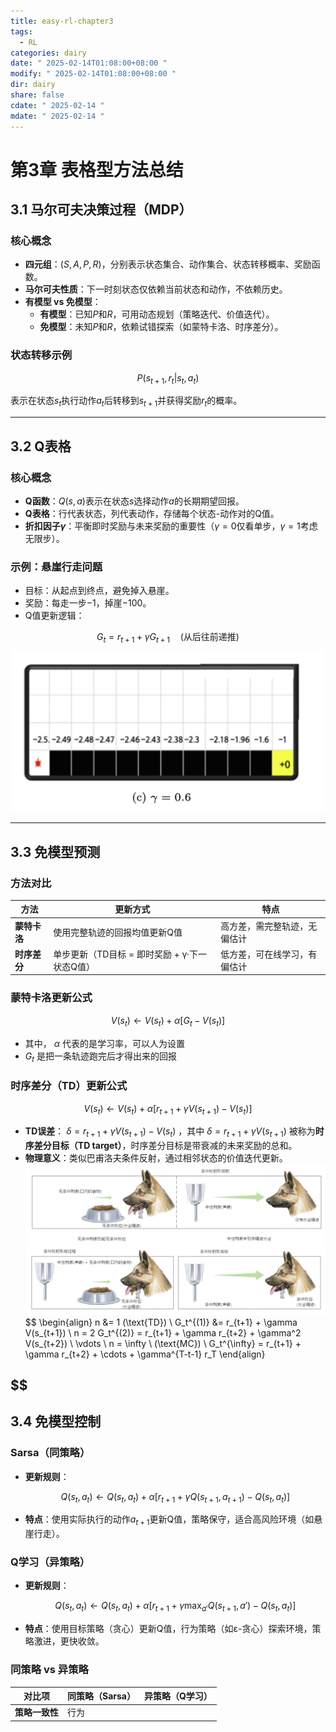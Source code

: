 ```yaml
---
title: easy-rl-chapter3
tags:
  - RL
categories: dairy
date: " 2025-02-14T01:08:00+08:00 "
modify: " 2025-02-14T01:08:00+08:00 "
dir: dairy
share: false
cdate: " 2025-02-14 "
mdate: " 2025-02-14 "
---
```


# 第3章 表格型方法总结

## 3.1 马尔可夫决策过程（MDP）

### 核心概念

- **四元组**：$(S, A, P, R)$，分别表示状态集合、动作集合、状态转移概率、奖励函数。
- **马尔可夫性质**：下一时刻状态仅依赖当前状态和动作，不依赖历史。
- **有模型 vs 免模型**：
  - **有模型**：已知$P$和$R$，可用动态规划（策略迭代、价值迭代）。
  - **免模型**：未知$P$和$R$，依赖试错探索（如蒙特卡洛、时序差分）。

### 状态转移示例


$$P(s_{t+1}, r_t | s_t, a_t)$$


表示在状态$s_t$执行动作$a_t$后转移到$s_{t+1}$并获得奖励$r_t$的概率。

---

## 3.2 Q表格

### 核心概念

- **Q函数**：$Q(s, a)$表示在状态$s$选择动作$a$的长期期望回报。
- **Q表格**：行代表状态，列代表动作，存储每个状态-动作对的Q值。
- **折扣因子$\gamma$**：平衡即时奖励与未来奖励的重要性（$\gamma=0$仅看单步，$\gamma=1$考虑无限步）。

### 示例：悬崖行走问题

- 目标：从起点到终点，避免掉入悬崖。
- 奖励：每走一步$-1$，掉崖$-100$。
- Q值更新逻辑：


$$  G_t = r_{t+1} + \gamma G_{t+1} \quad (\text{从后往前递推})
$$
![image.png](https://raw.githubusercontent.com/Tendourisu/images/master/202502171831301.png)

---

## 3.3 免模型预测

### 方法对比

| **方法**       | **更新方式**                          | **特点**                               |
|----------------|--------------------------------------|----------------------------------------|
| **蒙特卡洛**   | 使用完整轨迹的回报均值更新Q值          | 高方差，需完整轨迹，无偏估计           |
| **时序差分**   | 单步更新（TD目标 = 即时奖励 + γ·下一状态Q值） | 低方差，可在线学习，有偏估计           |
### 蒙特卡洛更新公式
$$
V(s_t) \leftarrow V(s_t) + \alpha \left[ G_{t} - V(s_t) \right]
$$
- 其中， $\alpha$ 代表的是学习率，可以人为设置
- $G_t$ 是把一条轨迹跑完后才得出来的回报
### 时序差分（TD）更新公式

$$
V(s_t) \leftarrow V(s_t) + \alpha \left[ r_{t+1} + \gamma V(s_{t+1}) - V(s_t) \right]
$$

- **TD误差**： $\delta = r_{t+1} + \gamma V(s_{t+1}) - V(s_t)$ ，其中 $\delta = r_{t+1} + \gamma V(s_{t+1})$ 被称为**时序差分目标（TD target）**，时序差分目标是带衰减的未来奖励的总和。
- **物理意义**：类似巴甫洛夫条件反射，通过相邻状态的价值迭代更新。
![image.png](https://raw.githubusercontent.com/Tendourisu/images/master/202502171835268.png)
$$
\begin{align}
n &= 1  (\text{TD}) \\
G_t^{(1)} &= r_{t+1} + \gamma V(s_{t+1}) \\
n = 2 G_t^{(2)} = r_{t+1} + \gamma r_{t+2} + \gamma^2 V(s_{t+2}) \\
\vdots \\
n = \infty \ (\text{MC}) \\
G_t^{\infty} = r_{t+1} + \gamma r_{t+2} + \cdots + \gamma^{T-t-1} r_T
\end{align}

$$
---

## 3.4 免模型控制

### Sarsa（同策略）

- **更新规则**：

  ```math
  Q(s_t, a_t) \leftarrow Q(s_t, a_t) + \alpha \left[ r_{t+1} + \gamma Q(s_{t+1}, a_{t+1}) - Q(s_t, a_t) \right]
  ```

- **特点**：使用实际执行的动作$a_{t+1}$更新Q值，策略保守，适合高风险环境（如悬崖行走）。

### Q学习（异策略）

- **更新规则**：

  ```math
  Q(s_t, a_t) \leftarrow Q(s_t, a_t) + \alpha \left[ r_{t+1} + \gamma \max_{a'} Q(s_{t+1}, a') - Q(s_t, a_t) \right]
  ```

- **特点**：使用目标策略（贪心）更新Q值，行为策略（如ε-贪心）探索环境，策略激进，更快收敛。

### 同策略 vs 异策略

| **对比项**   | **同策略（Sarsa）**                  | **异策略（Q学习）**                |
|--------------|--------------------------------------|------------------------------------|
| **策略一致性** | 行为
